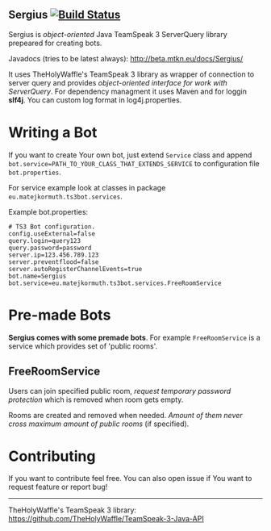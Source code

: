 Sergius [![Build Status](https://travis-ci.org/dobrakmato/Sergius.svg)](https://travis-ci.org/dobrakmato/Sergius)
-----------
Sergius is *object-oriented* Java TeamSpeak 3 ServerQuery library prepeared for creating bots.

Javadocs (tries to be latest always): <http://beta.mtkn.eu/docs/Sergius/>

It uses TheHolyWaffle's TeamSpeak 3 library as wrapper of connection to server query and provides *object-oriented interface for work with ServerQuery*. For dependency managment it uses Maven and for loggin **slf4j**. You can custom log format in log4j.properties.

# Writing a Bot
If you want to create Your own bot, just extend `Service` class and append `bot.service=PATH_TO_YOUR_CLASS_THAT_EXTENDS_SERVICE` to configuration file `bot.properties`.

For service example look at classes in package `eu.matejkormuth.ts3bot.services`.

Example bot.properties:

``` properties 
# TS3 Bot configuration.
config.useExternal=false
query.login=query123
query.password=password
server.ip=123.456.789.123
server.preventflood=false
server.autoRegisterChannelEvents=true
bot.name=Sergius
bot.service=eu.matejkormuth.ts3bot.services.FreeRoomService
```

# Pre-made Bots
**Sergius comes with some premade bots**. For example `FreeRoomService` is a service which provides set of 'public rooms'. 

## FreeRoomService
Users can join specified public room, *request temporary password protection* which is removed when room gets empty.

Rooms are created and removed when needed. *Amount of them never cross maximum amount of public rooms* (if specified).

# Contributing

If you want to contribute feel free. You can also open issue if You want to request feature or report bug!

-------------

TheHolyWaffle's TeamSpeak 3 library: <https://github.com/TheHolyWaffle/TeamSpeak-3-Java-API>